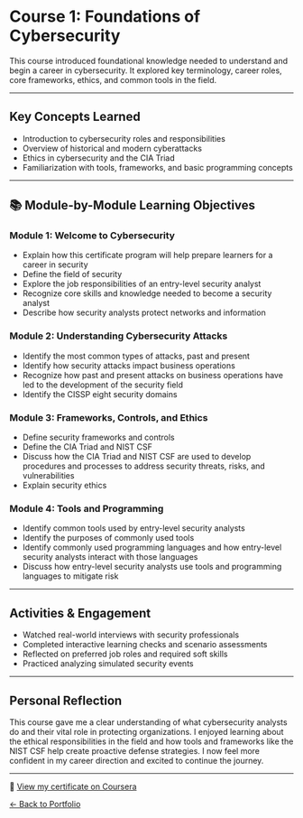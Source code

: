 # Course 1: Foundations of Cybersecurity

This course introduced foundational knowledge needed to understand and begin a career in cybersecurity. It explored key terminology, career roles, core frameworks, ethics, and common tools in the field.

---

##  Key Concepts Learned
- Introduction to cybersecurity roles and responsibilities
- Overview of historical and modern cyberattacks
- Ethics in cybersecurity and the CIA Triad
- Familiarization with tools, frameworks, and basic programming concepts

---

## 📚 Module-by-Module Learning Objectives

###  Module 1: Welcome to Cybersecurity
- Explain how this certificate program will help prepare learners for a career in security
- Define the field of security
- Explore the job responsibilities of an entry-level security analyst
- Recognize core skills and knowledge needed to become a security analyst
- Describe how security analysts protect networks and information

###  Module 2: Understanding Cybersecurity Attacks
- Identify the most common types of attacks, past and present
- Identify how security attacks impact business operations
- Recognize how past and present attacks on business operations have led to the development of the security field
- Identify the CISSP eight security domains

###  Module 3: Frameworks, Controls, and Ethics
- Define security frameworks and controls
- Define the CIA Triad and NIST CSF
- Discuss how the CIA Triad and NIST CSF are used to develop procedures and processes to address security threats, risks, and vulnerabilities
- Explain security ethics

###  Module 4: Tools and Programming
- Identify common tools used by entry-level security analysts
- Identify the purposes of commonly used tools
- Identify commonly used programming languages and how entry-level security analysts interact with those languages
- Discuss how entry-level security analysts use tools and programming languages to mitigate risk

---

##  Activities & Engagement
- Watched real-world interviews with security professionals
- Completed interactive learning checks and scenario assessments
- Reflected on preferred job roles and required soft skills
- Practiced analyzing simulated security events

---

##  Personal Reflection
This course gave me a clear understanding of what cybersecurity analysts do and their vital role in protecting organizations. I enjoyed learning about the ethical responsibilities in the field and how tools and frameworks like the NIST CSF help create proactive defense strategies. I now feel more confident in my career direction and excited to continue the journey.

---

📜 [View my certificate on Coursera](https://coursera.org/account/accomplishments/verify/43PUTYQOON4E)

[← Back to Portfolio](../index.html)
